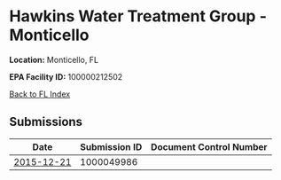 # Hawkins Water Treatment Group - Monticello

**Location:** Monticello, FL

**EPA Facility ID:** 100000212502

[Back to FL Index](../../index.md)

## Submissions

| Date | Submission ID | Document Control Number |
|------|--------------|-------------------------|
| [2015-12-21](submissions/1000049986.md) | 1000049986 |  |
